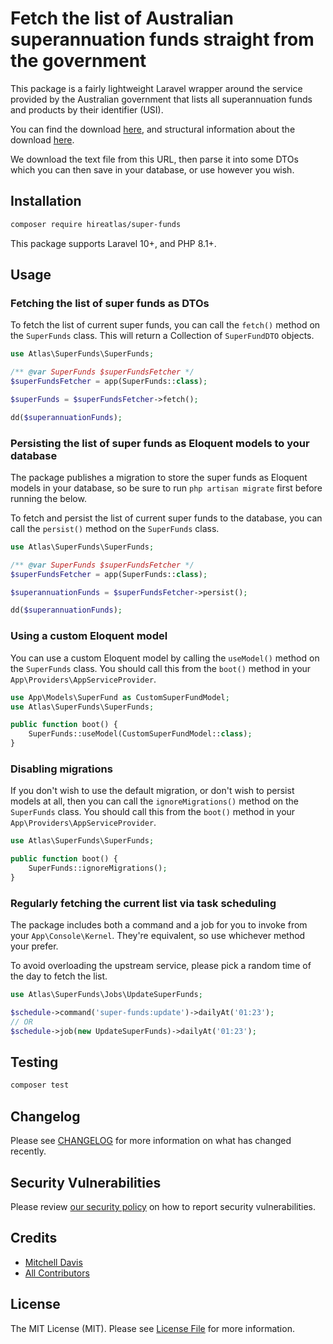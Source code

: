 # Fetch the list of Australian superannuation funds straight from the government

This package is a fairly lightweight Laravel wrapper around the service provided by the Australian government that lists all superannuation funds and products by their identifier (USI).

You can find the download [here](https://superfundlookup.gov.au/Tools/DownloadUsiList?download=usi), and structural information about the download [here](https://superfundlookup.gov.au/Tools/DownloadUsiList). 

We download the text file from this URL, then parse it into some DTOs which you can then save in your database, or use however you wish.

## Installation

```bash
composer require hireatlas/super-funds
```

This package supports Laravel 10+, and PHP 8.1+.

## Usage

### Fetching the list of super funds as DTOs

To fetch the list of current super funds, you can call the `fetch()` method on the `SuperFunds` class. This will return a Collection of `SuperFundDTO` objects.

```php
use Atlas\SuperFunds\SuperFunds;

/** @var SuperFunds $superFundsFetcher */
$superFundsFetcher = app(SuperFunds::class);

$superFunds = $superFundsFetcher->fetch();

dd($superannuationFunds);
```

### Persisting the list of super funds as Eloquent models to your database

The package publishes a migration to store the super funds as Eloquent models in your database, so be sure to run `php artisan migrate` first before running the below.

To fetch and persist the list of current super funds to the database, you can call the `persist()` method on the `SuperFunds` class.

```php
use Atlas\SuperFunds\SuperFunds;

/** @var SuperFunds $superFundsFetcher */
$superFundsFetcher = app(SuperFunds::class);

$superannuationFunds = $superFundsFetcher->persist();

dd($superannuationFunds);
```

### Using a custom Eloquent model

You can use a custom Eloquent model by calling the `useModel()` method on the `SuperFunds` class. You should call this from the `boot()` method in your `App\Providers\AppServiceProvider`.

```php
use App\Models\SuperFund as CustomSuperFundModel;
use Atlas\SuperFunds\SuperFunds;

public function boot() {
    SuperFunds::useModel(CustomSuperFundModel::class);
}
```

### Disabling migrations

If you don't wish to use the default migration, or don't wish to persist models at all, then you can call the `ignoreMigrations()` method on the `SuperFunds` class. You should call this from the `boot()` method in your `App\Providers\AppServiceProvider`.

```php
use Atlas\SuperFunds\SuperFunds;

public function boot() {
    SuperFunds::ignoreMigrations();
}
```

### Regularly fetching the current list via task scheduling

The package includes both a command and a job for you to invoke from your `App\Console\Kernel`. They're equivalent, so use whichever method your prefer.

To avoid overloading the upstream service, please pick a random time of the day to fetch the list.

```php
use Atlas\SuperFunds\Jobs\UpdateSuperFunds;

$schedule->command('super-funds:update')->dailyAt('01:23');
// OR
$schedule->job(new UpdateSuperFunds)->dailyAt('01:23');
```

## Testing

``` bash
composer test
```

## Changelog

Please see [CHANGELOG](CHANGELOG.md) for more information on what has changed recently.

## Security Vulnerabilities

Please review [our security policy](../../security/policy) on how to report security vulnerabilities.

## Credits

- [Mitchell Davis](https://github.com/mitchdav)
- [All Contributors](../../contributors)

## License

The MIT License (MIT). Please see [License File](LICENSE.md) for more information.